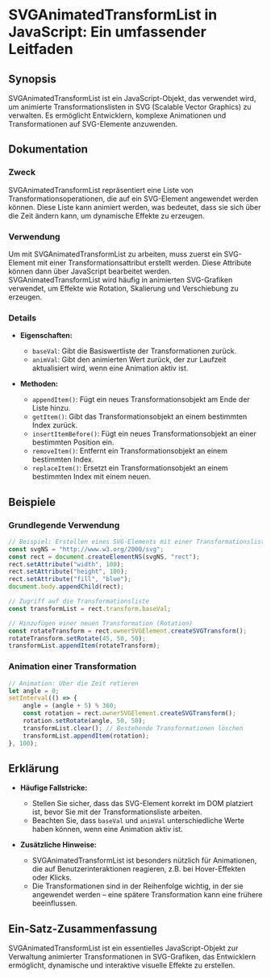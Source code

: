 <!--
Meta Description: # SVGAnimatedTransformList in JavaScript: Ein umfassender Leitfaden ## Synopsis SVGAnimatedTransformList ist ein JavaScript-Objekt, das verwendet wird...
Meta Keywords: ein, svg, rect, svganimatedtransformlist, die
-->

# SVGAnimatedTransformList in JavaScript: Ein umfassender Leitfaden

## Synopsis
SVGAnimatedTransformList ist ein JavaScript-Objekt, das verwendet wird, um animierte Transformationslisten in SVG (Scalable Vector Graphics) zu verwalten. Es ermöglicht Entwicklern, komplexe Animationen und Transformationen auf SVG-Elemente anzuwenden.

## Dokumentation
### Zweck
SVGAnimatedTransformList repräsentiert eine Liste von Transformationsoperationen, die auf ein SVG-Element angewendet werden können. Diese Liste kann animiert werden, was bedeutet, dass sie sich über die Zeit ändern kann, um dynamische Effekte zu erzeugen.

### Verwendung
Um mit SVGAnimatedTransformList zu arbeiten, muss zuerst ein SVG-Element mit einer Transformationsattribut erstellt werden. Diese Attribute können dann über JavaScript bearbeitet werden. SVGAnimatedTransformList wird häufig in animierten SVG-Grafiken verwendet, um Effekte wie Rotation, Skalierung und Verschiebung zu erzeugen.

### Details
- **Eigenschaften:**
  - `baseVal`: Gibt die Basiswertliste der Transformationen zurück.
  - `animVal`: Gibt den animierten Wert zurück, der zur Laufzeit aktualisiert wird, wenn eine Animation aktiv ist.

- **Methoden:**
  - `appendItem()`: Fügt ein neues Transformationsobjekt am Ende der Liste hinzu.
  - `getItem()`: Gibt das Transformationsobjekt an einem bestimmten Index zurück.
  - `insertItemBefore()`: Fügt ein neues Transformationsobjekt an einer bestimmten Position ein.
  - `removeItem()`: Entfernt ein Transformationsobjekt an einem bestimmten Index.
  - `replaceItem()`: Ersetzt ein Transformationsobjekt an einem bestimmten Index mit einem neuen.

## Beispiele
### Grundlegende Verwendung
```javascript
// Beispiel: Erstellen eines SVG-Elements mit einer Transformationsliste
const svgNS = "http://www.w3.org/2000/svg";
const rect = document.createElementNS(svgNS, "rect");
rect.setAttribute("width", 100);
rect.setAttribute("height", 100);
rect.setAttribute("fill", "blue");
document.body.appendChild(rect);

// Zugriff auf die Transformationsliste
const transformList = rect.transform.baseVal;

// Hinzufügen einer neuen Transformation (Rotation)
const rotateTransform = rect.ownerSVGElement.createSVGTransform();
rotateTransform.setRotate(45, 50, 50);
transformList.appendItem(rotateTransform);
```

### Animation einer Transformation
```javascript
// Animation: Über die Zeit rotieren
let angle = 0;
setInterval(() => {
    angle = (angle + 5) % 360;
    const rotation = rect.ownerSVGElement.createSVGTransform();
    rotation.setRotate(angle, 50, 50);
    transformList.clear(); // Bestehende Transformationen löschen
    transformList.appendItem(rotation);
}, 100);
```

## Erklärung
- **Häufige Fallstricke:** 
  - Stellen Sie sicher, dass das SVG-Element korrekt im DOM platziert ist, bevor Sie mit der Transformationsliste arbeiten.
  - Beachten Sie, dass `baseVal` und `animVal` unterschiedliche Werte haben können, wenn eine Animation aktiv ist.

- **Zusätzliche Hinweise:**
  - SVGAnimatedTransformList ist besonders nützlich für Animationen, die auf Benutzerinteraktionen reagieren, z.B. bei Hover-Effekten oder Klicks.
  - Die Transformationen sind in der Reihenfolge wichtig, in der sie angewendet werden – eine spätere Transformation kann eine frühere beeinflussen.

## Ein-Satz-Zusammenfassung
SVGAnimatedTransformList ist ein essentielles JavaScript-Objekt zur Verwaltung animierter Transformationen in SVG-Grafiken, das Entwicklern ermöglicht, dynamische und interaktive visuelle Effekte zu erstellen.
